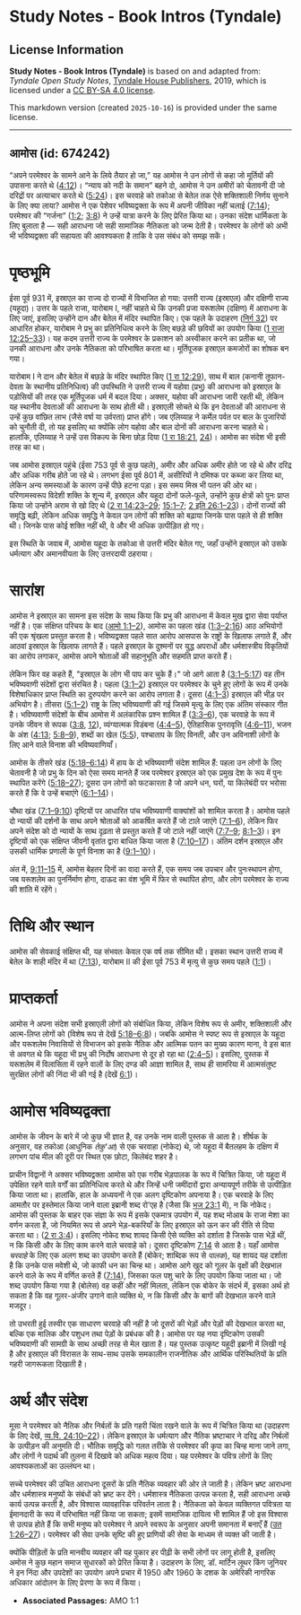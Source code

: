 # Study Notes - Book Intros (Tyndale)

## License Information

**Study Notes - Book Intros (Tyndale)** is based on and adapted from: _Tyndale Open Study Notes_, [Tyndale House Publishers](https://tyndaleopenresources.com/), 2019, which is licensed under a [CC BY-SA 4.0 license](https://creativecommons.org/licenses/by-sa/4.0/legalcode.en).

This markdown version (created `2025-10-16`) is provided under the same license.



--------------------------------

## आमोस (id: 674242)

“अपने परमेश्वर के सामने आने के लिये तैयार हो जा,” यह आमोस ने उन लोगों से कहा जो मूर्तियों की उपासना करते थे ([4:12](https://ref.ly/Amos4:12))। “न्याय को नदी के समान” बहने दो, आमोस ने उन अमीरों को चेतावनी दी जो दरिद्रों पर अत्याचार करते थे ([5:24](https://ref.ly/Amos5:24))। इस चरवाहे को तकोआ से बेतेल तक ऐसे शक्तिशाली निर्णय सुनाने के लिए क्या लाया? आमोस ने एक पेशेवर भविष्यद्वक्ता के रूप में अपनी जीविका नहीं चलाई ([7:14](https://ref.ly/Amos7:14)); परमेश्वर की “गर्जना” ([1:2](https://ref.ly/Amos1:2); [3:8](https://ref.ly/Amos3:8)) ने उन्हें यात्रा करने के लिए प्रेरित किया था। उनका संदेश धार्मिकता के लिए बुलाता है — सही आराधना जो सही सामाजिक नैतिकता को जन्म देती है। परमेश्वर के लोगों को अभी भी भविष्यद्वक्ता की सहायता की आवश्यकता है ताकि वे उस संबंध को समझ सकें।

पृष्ठभूमि
=========

ईसा पूर्व 931 में, इस्राएल का राज्य दो राज्यों में विभाजित हो गया: उत्तरी राज्य (इस्राएल) और दक्षिणी राज्य (यहूदा)। उत्तर के पहले राजा, यारोबाम I, नहीं चाहते थे कि उनकी प्रजा यरूशलेम (दक्षिण) में आराधना के लिए जाएं, इसलिए उन्होंने दान और बेतेल में मंदिर स्थापित किए। एक पहले के उदाहरण ([निर्ग 32](https://ref.ly/Exod32:1-Exod32:35)) पर आधारित होकर, यारोबाम ने प्रभु का प्रतिनिधित्व करने के लिए बछड़े की छवियों का उपयोग किया ([1 राजा 12:25–33](https://ref.ly/1Kgs12:25-1Kgs12:33))। यह कदम उत्तरी राज्य के परमेश्वर के प्रकाशन को अस्वीकार करने का प्रतीक था, जो उनकी आराधना और उनके नैतिकता को परिभाषित करता था। मूर्तिपूजक इस्राएल कमजोरों का शोषक बन गया।

यारोबाम I ने दान और बेतेल में बछड़े के मंदिर स्थापित किए ([1 रा 12:29](https://ref.ly/1Kgs12:29)), साथ में बाल (कनानी तूफान\-देवता के स्थानीय प्रतिनिधित्व) की उपस्थिति ने उत्तरी राज्य में यहोवा (प्रभु) की आराधना को इस्राएल के पड़ोसियों की तरह एक मूर्तिपूजक धर्म में बदल दिया। अक्सर, यहोवा की आराधना जारी रहती थी, लेकिन यह स्थानीय देवताओं की आराधना के साथ होती थी। इस्राएली सोचते थे कि इन देवताओं की आराधना से उन्हें कुछ वांछित लाभ (जैसे वर्षा या उर्वरता) प्राप्त होंगे। जब एलिय्याह ने कर्मेल पर्वत पर बाल के पुजारियों को चुनौती दी, तो यह इसलिए था क्योंकि लोग यहोवा और बाल दोनों की आराधना करना चाहते थे। हालांकि, एलिय्याह ने उन्हें उस विकल्प के बिना छोड़ दिया ([1 रा 18:21](https://ref.ly/1Kgs18:21), [24](https://ref.ly/1Kgs18:24))। आमोस का संदेश भी इसी तरह का था।

जब आमोस इस्राएल पहुंचे (ईसा 753 पूर्व से कुछ पहले), अमीर और अधिक अमीर होते जा रहे थे और दरिद्र और अधिक गरीब होते जा रहे थे। लगभग ईसा पूर्व 801 में, असीरियों ने दमिश्क पर कब्जा कर लिया था, लेकिन अन्य समस्याओं के कारण उन्हें पीछे हटना पड़ा। इस समय मिस्र भी पतन की ओर था। परिणामस्वरूप विदेशी शक्ति के शून्य में, इस्राएल और यहूदा दोनों फले\-फूले, उन्होंने कुछ क्षेत्रों को पुनः प्राप्त किया जो उन्होंने अराम से खो दिए थे ([2 रा 14:23–29](https://ref.ly/2Kgs14:23-2Kgs14:29); [15:1–7](https://ref.ly/2Kgs15:1-2Kgs15:7); [2 इति 26:1–23](https://ref.ly/2Chr26:1-2Chr26:23))। दोनों राज्यों की समृद्धि बढ़ी, लेकिन अधिक समृद्धि ने केवल उन लोगों की शक्ति को बढ़ाया जिनके पास पहले से ही शक्ति थी। जिनके पास कोई शक्ति नहीं थी, वे और भी अधिक उत्पीड़ित हो गए।

इस स्थिति के जवाब में, आमोस यहूदा के तकोआ से उत्तरी मंदिर बेतेल गए, जहाँ उन्होंने इस्राएल को उसके धर्मत्याग और अमानवीयता के लिए उत्तरदायी ठहराया।

सारांश
======

आमोस ने इस्राएल का सामना इस संदेश के साथ किया कि प्रभु की आराधना में केवल मुख द्वारा सेवा पर्याप्त नहीं है। एक संक्षिप्त परिचय के बाद ([आमो 1:1–2](https://ref.ly/Amos1:1-Amos1:2)), आमोस का पहला खंड ([1:3–2:16](https://ref.ly/Amos1:3-Amos2:16)) आठ अभियोगों की एक श्रृंखला प्रस्तुत करता है। भविष्यद्वक्ता पहले सात आरोप आसपास के राष्ट्रों के खिलाफ लगाते हैं, और आठवां इस्राएल के खिलाफ लागते हैं। पहले इस्राएल के दुश्मनों पर युद्ध अपराधों और धर्मशास्त्रीय विकृतियों का आरोप लगाकर, आमोस अपने श्रोताओं की सहानुभूति और सहमति प्राप्त करते हैं।

लेकिन फिर वह कहते हैं, "इस्राएल के लोग भी पाप कर चुके हैं।" जो आगे आता है ([3:1–5:17](https://ref.ly/Amos3:1-Amos5:17)) वह तीन भविष्यवाणी संदेशों द्वारा संरचित है। पहला ([3:1–2](https://ref.ly/Amos3:1-Amos3:2)) इस्राएल पर परमेश्वर के चुने हुए लोगों के रूप में उनके विशेषाधिकार प्राप्त स्थिति का दुरुपयोग करने का आरोप लगाता है। दूसरा ([4:1–3](https://ref.ly/Amos4:1-Amos4:3)) इस्राएल की भीड़ पर अभियोग है। तीसरा ([5:1–2](https://ref.ly/Amos5:1-Amos5:2)) राष्ट्र के लिए भविष्यवाणी की गई जिसमे मृत्यु के लिए एक अंतिम संस्कार गीत है। भविष्यवाणी संदेशों के बीच आमोस में अलंकारिक प्रश्न शामिल हैं ([3:3–6](https://ref.ly/Amos3:3-Amos3:6)), एक चरवाहे के रूप में उनके जीवन से रूपक ([3:8](https://ref.ly/Amos3:8), [12](https://ref.ly/Amos3:12)), व्यंग्यात्मक विडंबना ([4:4–5](https://ref.ly/Amos4:4-Amos4:5)), ऐतिहासिक पुनरावृत्ति ([4:6–11](https://ref.ly/Amos4:6-Amos4:11)), भजन के अंश ([4:13](https://ref.ly/Amos4:13); [5:8–9](https://ref.ly/Amos5:8-Amos5:9)), शब्दों का खेल ([5:5](https://ref.ly/Amos5:5)), पश्चाताप के लिए विनती, और उन अविनाशी लोगों के लिए आने वाले विनाश की भविष्यवाणियाँ।

आमोस के तीसरे खंड ([5:18–6:14](https://ref.ly/Amos5:18-Amos6:14)) में हाय के दो भविष्यवाणी संदेश शामिल हैं: पहला उन लोगों के लिए चेतावनी है जो प्रभु के दिन को ऐसा समय मानते हैं जब परमेश्वर इस्राएल को एक प्रमुख देश के रूप में पुनः स्थापित करेंगे ([5:18–27](https://ref.ly/Amos5:18-Amos5:27)); दूसरा उन लोगों को फटकारता है जो अपने धन, घरों, या किलेबंदी पर भरोसा करते हैं कि वे उन्हें बचाएंगे ([6:1–14](https://ref.ly/Amos6:1-Amos6:14))।

चौथा खंड ([7:1–9:10](https://ref.ly/Amos7:1-Amos9:10)) दृष्टियों पर आधारित पांच भविष्यवाणी वाक्यांशों को शामिल करता है। आमोस पहले दो न्यायों की दर्शनों के साथ अपने श्रोताओं को आकर्षित करते हैं जो टाले जाएंगे ([7:1–6](https://ref.ly/Amos7:1-Amos7:6)), लेकिन फिर अपने संदेश को दो न्यायों के साथ दृढ़ता से प्रस्तुत करते हैं जो टाले नहीं जाएंगे ([7:7–9](https://ref.ly/Amos7:7-Amos7:9); [8:1–3](https://ref.ly/Amos8:1-Amos8:3))। इन दृष्टियों को एक संक्षिप्त जीवनी वृतांत द्वारा बाधित किया जाता है ([7:10–17](https://ref.ly/Amos7:10-Amos7:17))। अंतिम दर्शन इस्राएल और उसकी धार्मिक प्रणाली के पूर्ण विनाश का है ([9:1–10](https://ref.ly/Amos9:1-Amos9:10))।

अंत में, [9:11–15](https://ref.ly/Amos9:11-Amos9:15) में, आमोस बेहतर दिनों का वादा करते हैं, एक समय जब उपचार और पुनःस्थापन होगा, जब यरूशलेम का पुनर्निर्माण होगा, दाऊद का वंश भूमि में फिर से स्थापित होगा, और लोग परमेश्वर के राज्य की शांति में रहेंगे।

तिथि और स्थान
=============

आमोस की सेवकाई संक्षिप्त थी, यह संभवतः केवल एक वर्ष तक सीमित थी। इसका स्थान उत्तरी राज्य में बेतेल के शाही मंदिर में था ([7:13](https://ref.ly/Amos7:13)), यारोबाम II की ईसा पूर्व 753 में मृत्यु से कुछ समय पहले ([1:1](https://ref.ly/Amos1:1))।

प्राप्तकर्ता
============

आमोस ने अपना संदेश सभी इस्राएली लोगों को संबोधित किया, लेकिन विशेष रूप से अमीर, शक्तिशाली और आत्म\-लिप्त लोगों को (विशेष रूप से देखें [5:18–6:8](https://ref.ly/Amos5:18-Amos6:8))। जबकि आमोस ने स्पष्ट रूप से इस्राएल के यहूदा और यरूशलेम निवासियों से विभाजन को इसके नैतिक और आत्मिक पतन का मुख्य कारण माना, वे इस बात से अवगत थे कि यहूदा भी प्रभु की निर्दोष आराधना से दूर हो रहा था ([2:4–5](https://ref.ly/Amos2:4-Amos2:5))। इसलिए, पुस्तक में यरूशलेम में विलासिता में रहने वालों के लिए दण्ड की आज्ञा शामिल है, साथ ही सामरिया में आत्मसंतुष्ट सुरक्षित लोगों की निंदा भी की गई है (देखें [6:1](https://ref.ly/Amos6:1))।

आमोस भविष्यद्वक्ता
==================

आमोस के जीवन के बारे में जो कुछ भी ज्ञात है, वह उनके नाम वाली पुस्तक से आता है। शीर्षक के अनुसार, वह तकोआ (आधुनिक *तेकु'आ*) से एक चरवाहा (नोकेद) थे, जो यहूदा में बैतलहम के दक्षिण में लगभग पांच मील की दूरी पर स्थित एक छोटा, किलेबंद शहर है।

प्राचीन विद्वानों ने अक्सर भविष्यद्वक्ता आमोस को एक गरीब भेड़पालक के रूप में चित्रित किया, जो यहूदा में उपेक्षित रहने वाले वर्गों का प्रतिनिधित्व करते थे और जिन्हें धनी जमींदारों द्वारा अन्यायपूर्ण तरीके से उत्पीड़ित किया जाता था। हालांकि, हाल के अध्ययनों ने एक अलग दृष्टिकोण अपनाया है। एक चरवाहे के लिए आमतौर पर इस्तेमाल किया जाने वाला इब्रानी शब्द रो'एह है (जैसा कि [भज 23:1](https://ref.ly/Ps23:1) में), न कि नोकेद। आमोस की पुस्तक के बाहर एक संज्ञा के रूप में इसके एकमात्र उपयोग में, यह शब्द मोआब के राजा मेशा का वर्णन करता है, जो नियमित रूप से अपने भेड़\-बकरियाँ के लिए इस्राएल को ऊन कर की रीति से दिया करता था। ([2 रा 3:4](https://ref.ly/2Kgs3:4))। इसलिए नोकेद शब्द शायद किसी ऐसे व्यक्ति को दर्शाता है जिसके पास भेड़ें थीं, न कि किसी और के लिए काम करने वाले चरवाहे को। दूसरा दृष्टिकोण [7:14](https://ref.ly/Amos7:14) से आता है। यहाँ आमोस *चरवाहे* के लिए एक अलग शब्द का उपयोग करते हैं (बोकेर; शाब्दिक रूप से *पालक*), यह शायद यह दर्शाता है कि उनके पास मवेशी थे, जो काफी धन का चिन्ह था। आमोस आगे खुद को गूलर के वृक्षों की देखभाल करने वाले के रूप में वर्णित करते हैं ([7:14](https://ref.ly/Amos7:14)), जिसका फल पशु चारे के लिए उपयोग किया जाता था। जो शब्द उपयोग किया गया है (बोलेस) वह कहीं और नहीं मिलता, लेकिन एक बोकेर के संदर्भ में, इसका अर्थ हो सकता है कि वह गूलर\-अंजीर उगाने वाले व्यक्ति थे, न कि किसी और के बागों की देखभाल करने वाले मजदूर।

तो उभरती हुई तस्वीर एक साधारण चरवाहे की नहीं है जो दूसरों की भेड़ों और पेड़ों की देखभाल करता था, बल्कि एक मालिक और पशुधन तथा पेड़ों के प्रबंधक की है। आमोस पर यह नया दृष्टिकोण उसकी भविष्यवाणी की सामग्री के साथ अच्छी तरह से मेल खाता है। यह पुस्तक उत्कृष्ट यहूदी इब्रानी में लिखी गई है और इस्राएल की विरासत के साथ\-साथ उसके समकालीन राजनीतिक और आर्थिक परिस्थितियों के प्रति गहरी जागरूकता दिखाती है।

अर्थ और संदेश
=============

मूसा ने परमेश्वर को नैतिक और निर्बलों के प्रति गहरी चिंता रखने वाले के रूप में चित्रित किया था (उदाहरण के लिए देखें, [व्य.वि. 24:10–22](https://ref.ly/Deut24:10-Deut24:22))। लेकिन इस्राएल के धर्मत्याग और नैतिक भ्रष्टाचार ने दरिद्र और निर्बलों के उत्पीड़न की अनुमति दी। भौतिक समृद्धि को गलत तरीके से परमेश्वर की कृपा का चिन्ह माना जाने लगा, और लोगों ने पदार्थ की तुलना में दिखावे को अधिक महत्व दिया। यह परमेश्वर के पवित्र लोगों के लिए आवश्यकताओं का उल्लंघन था।

सच्चे परमेश्वर की उचित आराधना दूसरों के प्रति नैतिक व्यवहार की ओर ले जाती है। लेकिन भ्रष्ट आराधना और धर्मशास्त्र मनुष्यों के संबंधों को भ्रष्ट कर देंगे। धर्मशास्त्र नैतिकता उत्पन्न करता है, सही आराधना अच्छे कार्य उत्पन्न करती है, और विश्वास व्यावहारिक परिवर्तन लाता है। नैतिकता को केवल व्यक्तिगत पवित्रता या ईमानदारी के रूप में परिभाषित नहीं किया जा सकता; इसमें सामाजिक दायित्व भी शामिल हैं जो इस विश्वास से उत्पन्न होते हैं कि सभी मनुष्य को परमेश्वर ने अपने स्वरूप के अनुसार अपनी समानता में बनाएँ हैं ([उत 1:26–27](https://ref.ly/Gen1:26-Gen1:27))। परमेश्वर की सेवा उनके सृष्टि की हुए प्राणियों की सेवा के माध्यम से व्यक्त की जाती है।

क्योंकि पीड़ितों के प्रति मानवीय व्यवहार की यह पुकार हर पीढ़ी के सभी लोगों पर लागू होती है, इसलिए अमोस ने कुछ महान समाज सुधारकों को प्रेरित किया है। उदाहरण के लिए, डॉ. मार्टिन लूथर किंग जूनियर ने इन निंदा और उपदेशों का उपयोग अपने प्रचार में 1950 और 1960 के दशक के अमेरिकी नागरिक अधिकार आंदोलन के लिए प्रेरणा के रूप में किया।

* **Associated Passages:** AMO 1:1

